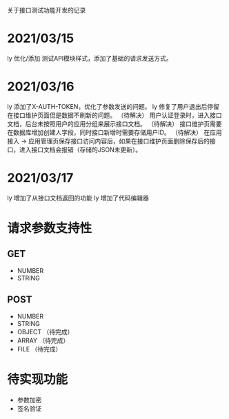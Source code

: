 关于接口测试功能开发的记录

# 2021/03/15 
ly 优化/添加 测试API模块样式，添加了基础的请求发送方式。
# 2021/03/16 
ly 添加了X-AUTH-TOKEN，优化了参数发送的问题。
ly 修复了用户退出后停留在接口维护页面但是数据不刷新的问题。
（待解决） 用户认证登录时，进入接口文档，后台未按照用户的应用分组来展示接口文档。
（待解决） 接口维护页需要在数据库增加创建人字段，同时接口新增时需要存储用户ID。
（待解决） 在应用接入 -> 应用管理页保存接口访问内容后，如果在接口维护页面删除保存后的接口，进入接口文档会报错（存储的JSON未更新）。
# 2021/03/17
ly 增加了从接口文档返回的功能
ly 增加了代码编辑器

# 请求参数支持性
## GET 
* NUMBER
* STRING
## POST
* NUMBER
* STRING
* OBJECT （待完成）
* ARRAY （待完成）
* FILE （待完成）

# 待实现功能
* 参数加密
* 签名验证


